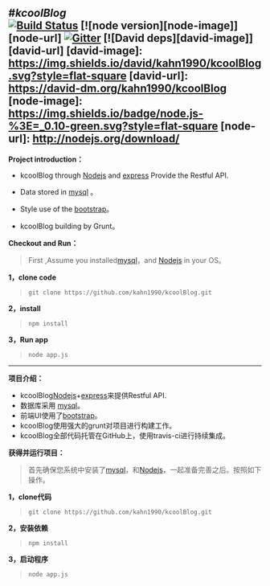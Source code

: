 

#*kcoolBlog*     
[![Build Status](https://travis-ci.org/kahn1990/kcoolBlog.svg?branch=master)](https://travis-ci.org/kahn1990/kcoolBlog)
[![node version][node-image]][node-url]
[![Gitter](https://badges.gitter.im/Join%20Chat.svg)](https://gitter.im/kahn1990/kcoolBlog?utm_source=badge&utm_medium=badge&utm_campaign=pr-badge)
[![David deps][david-image]][david-url]
[david-image]: https://img.shields.io/david/kahn1990/kcoolBlog.svg?style=flat-square
[david-url]: https://david-dm.org/kahn1990/kcoolBlog
[node-image]: https://img.shields.io/badge/node.js-%3E=_0.10-green.svg?style=flat-square
[node-url]: http://nodejs.org/download/
----------

**Project introduction：**

  - kcoolBlog through  [Nodejs](http://nodejs.org/ "Nodejs") and [express](http://expressjs.com/) Provide the Restful API.
  - Data stored in [mysql](http://www.mysql.com/) 。

  - Style use of the [bootstrap](https://github.com/twitter/bootstrap)。
  - kcoolBlog building by Grunt。

**Checkout and Run：**

  > First ,Assume you installed[mysql](http://www.mysql.com/)，and [Nodejs](http://nodejs.org/ "Nodejs") in your OS。

**1，clone code**

 >  `git clone https://github.com/kahn1990/kcoolBlog.git`

**2，install**

>  `npm install`


**3，Run app**


>  `node app.js`


----

**项目介绍：**

  - kcoolBlog[Nodejs](http://nodejs.org/ "Nodejs")+[express](http://expressjs.com/)来提供Restful API.
  - 数据库采用 [mysql](http://www.mysql.com/)。
  - 前端UI使用了[bootstrap](https://github.com/twitter/bootstrap)。
  - kcoolBlog使用强大的grunt对项目进行构建工作。
  - kcoolBlog全部代码托管在GitHub上，使用travis-ci进行持续集成。

**获得并运行项目：**

  > 首先确保您系统中安装了[mysql](http://www.mysql.com/)，和[Nodejs](http://nodejs.org/ "Nodejs")，一起准备完善之后。按照如下操作。

**1，clone代码**

 >  `git clone https://github.com/kahn1990/kcoolBlog.git`

**2，安装依赖**

>  `npm install`


**3，启动程序**


>  `node app.js`
